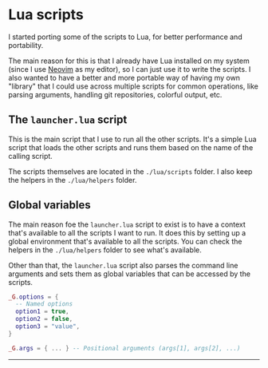 # Lua scripts

I started porting some of the scripts to Lua, for better performance and
portability.

The main reason for this is that I already have Lua installed on my system
(since I use [Neovim][neovim] as my editor), so I can just use it to write the
scripts. I also wanted to have a better and more portable way of having my own
"library" that I could use across multiple scripts for common operations, like
parsing arguments, handling git repositories, colorful output, etc.

## The `launcher.lua` script

This is the main script that I use to run all the other scripts. It's a simple
Lua script that loads the other scripts and runs them based on the name of the
calling script.

The scripts themselves are located in the `./lua/scripts` folder. I also keep
the helpers in the `./lua/helpers` folder.

## Global variables

The main reason foe the `launcher.lua` script to exist is to have a context
that's available to all the scripts I want to run. It does this by setting up
a global environment that's available to all the scripts. You can check the
helpers in the `./lua/helpers` folder to see what's available.

Other than that, the `launcher.lua` script also parses the command line
arguments and sets them as global variables that can be accessed by the scripts.

```lua
_G.options = {
  -- Named options
  option1 = true,
  option2 = false,
  option3 = "value",
}

_G.args = { ... } -- Positional arguments (args[1], args[2], ...)
```

---

[ansicolors]: https://github.com/kikito/ansicolors.lua
[neovim]: https://neovim.io/
